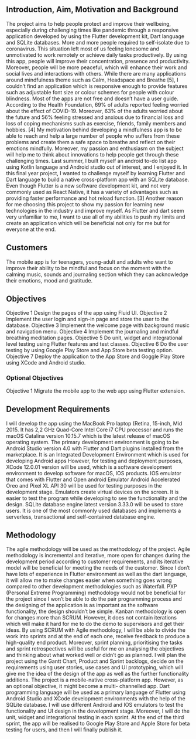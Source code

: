 
## Introduction, Aim, Motivation and Background
The project aims to help people protect and improve their wellbeing, especially during
challenging times like pandemic through a responsive application developed by using the
Flutter development kit, Dart language and SQLite databases. More and more people required
to self-isolate due to coronavirus. This situation left most of us feeling lonesome and
unmotivated to work remotely or achieve daily tasks productively. By using this app, people
will improve their concentration, presence and productivity. Moreover, people will be more
peaceful, which will enhance their work and social lives and interactions with others.
While there are many applications around mindfulness theme such as Calm, Headspace and
Breathe [5], I couldn’t find an application which is responsive enough to provide features such
as adjustable font size or colour schemes for people with colour blindness. Most of the apps
are not free and doesn’t have a user guide.
According to the Health Foundation, 69% of adults reported feeling worried about the effect
of COVID-19. Moreover, 63% of the adults worried about the future and 56% feeling stressed
and anxious due to financial loss and loss of coping mechanisms such as exercise, friends, family
members and hobbies. [4] My motivation behind developing a mindfulness app is to be able
to reach and help a large number of people who suffers from these problems and create them
a safe space to breathe and reflect on their emotions mindfully. Moreover, my passion and
enthusiasm on the subject will help me to think about innovations to help people get through
these challenging times.
Last summer, I built myself an android to-do list app using Kotlin language and Android studio
out of interest, and I enjoyed it. In this final year project, I wanted to challenge myself by
learning Flutter and Dart language to build a native cross-platform app with an SQLite
database. Even though Flutter is a new software development kit, and not very commonly used
as React Native, it has a variety of advantages such as providing faster performance and hot
reload function. [3] Another reason for me choosing this project to show my passion for learning new technologies in the industry and improve myself. As Flutter and dart seem very
unfamiliar to me, I want to use all of my abilities to push my limits and create an application which will be beneficial not only for me but for everyone at the end.
## Customers
The mobile app is for teenagers, young-adult and adults who want to improve their ability to be mindful and focus on the moment with the calming music, sounds and journaling section which they can acknowledge their emotions, mood and gratitude.
## Objectives
Objective 1 Design the pages of the app using Fluid UI.
Objective 2 Implement the user login and sign-in page and store the user to the database.
Objective 3 Implement the welcome page with background music and navigation menu.
Objective 4 Implement the journaling and mindful breathing meditation pages. Objective 5
Do unit, widget and integrational level testing using Flutter features and test classes.
Objective 6 Do the user testing by using Google Play Store and App Store beta testing option.
Objective 7 Deploy the application to the App Store and Goggle Play Store using XCode and Android studio.
### Optional Objectives
Objective 1 Migrate the mobile app to the web app using Flutter extension.
## Development Requirements
I will develop the app using the MacBook Pro laptop (Retina, 15-inch, Mid 2015. It has 2,2 GHz
Quad-Core Intel Core i7 CPU processor and runs the macOS Catalina version 10.15.7 which is
the latest release of macOS operating system.
The primary development environment is going to be Android Studio version 4.0 with Flutter
and Dart plugins installed from the marketplace. It is an Integrated Development Environment
which is used for developing Android apps 
However, for testing and deployment purposes, XCode 12.0.01 version will be used, which is a
software development environment to develop software for macOS, IOS products. IOS emulator that comes with Flutter and Open android Emulator Android Accelerated Oreo
and Pixel XL API 30 will be used for testing purposes in the development stage. Emulators
create virtual devices on the screen. It is easier to test the program while developing to see the
functionality and the design.
SQLite database engine latest version 3.33.0 will be used to store users. It is one of the most
commonly used databases and implements a serverless, transactional and self-contained
database engine.

## Methodology
The agile methodology will be used as the methodology of the project. Agile methodology is
incremental and iterative, more open for changes during the development period according to
customer requirements, and its iterative model will be beneficial for meeting the needs of the
customer. Since I don’t have lots of experience in Flutter environment as well as the dart
language, it will allow me to make changes easier when something goes wrong compared to
other development methodologies such as Waterfall.
PXP (Personal Extreme Programming) methodology would not be beneficial for the project
since I won’t be able to do the pair programming process and the designing of the application
is as important as the software functionality, the design shouldn’t be simple.
Kanban methodology is open for changes more than SCRUM. However, it does not contain
iterations which will make it hard for me to do the demo to supervisors and get their ideas. By
using SCRUM with Agile methodology, I will be able to divide the work into sprints and at the
end of each one, receive feedback to produce a high-quality end product. Moreover, sprint
planning, prioritising the tasks and sprint retrospectives will be useful for me on analysing the
objectives and thinking about what worked well or didn’t go as planned.
I will plan the project using the Gantt Chart, Product and Sprint backlogs, decide on the
requirements using user stories, use cases and UI prototyping, which will give me the idea of
the design of the app as well as the further functionality additions. The project is a mobile-native cross-platform app. However, as an optional objective, it might become a multi-
channelled app. Dart programming language will be used as a primary language of Flutter using
Android Studio and XCode development environments with the help of the SQLite database. I
will use different Android and IOS emulators to test the functionality and UI design in the
development stage. Moreover, I will do the unit, widget and integrational testing in each sprint.
At the end of the third sprint, the app will be realised to Google Play Store and Apple Store for
beta testing for users, and then I will finally publish it.